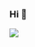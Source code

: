 ### Hi 👋

<!--
**JinYeong95/JinYeong95** is a ✨ _special_ ✨ repository because its `README.md` (this file) appears on your GitHub profile.

Here are some ideas to get you started:

- 🔭 I’m currently working on ...
- 🌱 I’m currently learning ...
- 👯 I’m looking to collaborate on ...
- 🤔 I’m looking for help with ...
- 💬 Ask me about ...
- 📫 How to reach me: ...
- 😄 Pronouns: ...
- ⚡ Fun fact: ...
-->

 <a href="mailto:tealroad@naver.com"><img src="https://img.shields.io/badge/tealroad@naver.com-EA4335?style=flat-square&logo=&logoColor=black"/></a>
